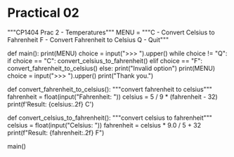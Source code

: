 # Practical 02
"""CP1404 Prac 2 - Temperatures"""
MENU = """C - Convert Celsius to Fahrenheit
F - Convert Fahrenheit to Celsius
Q - Quit"""


def main():
    print(MENU)
    choice = input(">>> ").upper()
    while choice != "Q":
        if choice == "C":
            convert_celsius_to_fahrenheit()
        elif choice == "F":
            convert_fahrenheit_to_celsius()
        else:
            print("Invalid option")
        print(MENU)
        choice = input(">>> ").upper()
    print("Thank you.")


def convert_fahrenheit_to_celsius():
    """convert fahrenheit to celsius"""
    fahrenheit = float(input("Fahrenheit: "))
    celsius = 5 / 9 * (fahrenheit - 32)
    print(f'Result: {celsius:.2f} C')


def convert_celsius_to_fahrenheit():
    """convert celsius to fahrenheit"""
    celsius = float(input("Celsius: "))
    fahrenheit = celsius * 9.0 / 5 + 32
    print(f"Result: {fahrenheit:.2f} F")


main()
